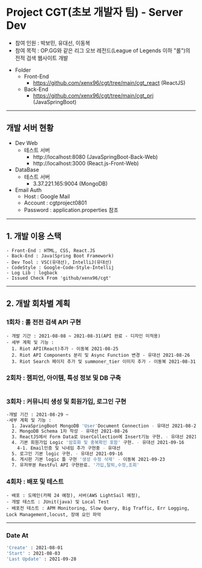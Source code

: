 # Project CGT(초보 개발자 팀) - Server Dev
- 참여 인원 : 박보민, 유대선, 이동복
- 참여 목적 : OP.GG와 같은 리그 오브 레전드(League of Legends 이하 "롤")의 전적 검색 웹사이트 개발   
* Folder 
  - Front-End
    + https://github.com/xenx96/cgt/tree/main/cgt_react (ReactJS)
  - Back-End
    + https://github.com/xenx96/cgt/tree/main/cgt_prj (JavaSpringBoot)
    
***
## 개발 서버 현황
* Dev Web 
  - 테스트 서버
    + http://localhost:8080 (JavaSpringBoot-Back-Web)
    + http://localhost:3000 (React.js-Front-Web)
* DataBase
  - 테스트 서버
    + 3.37.221.165:9004 (MongoDB)
* Email Auth
  - Host : Google Mail
  - Account : cgtproject0801
  - Password : application.properties 참조 


   
***
## 1. 개발 이용 스택
```
- Front-End : HTML, CSS, React.JS
- Back-End : Java(Spring Boot Framework) 
- Dev Tool : VSC(유대선), IntelliJ(유대선)
- CodeStyle : Google-Code-Style-Intellij
- Log Lib : logback
- Issued Check From 'github/xenx96/cgt'
```   
***
## 2. 개발 회차별 계획
### 1회차 : 롤 전전 검색 API 구현
```
- 개발 기간 : 2021-08-08 ~ 2021-08-31(API 완료 - 디자인 미적용)
- 세부 계획 및 기능 : 
  1. Riot API(React)추가 - 이동복 2021-08-25
  2. Riot API Components 분리 및 Async Function 변경 - 유대선 2021-08-26
  3. Riot Search 페이지 추가 및 summoner_tier 이미지 추가 - 이동복 2021-08-31
```
### 2회차 : 챔피언, 아이템, 특성 정보 및 DB 구축
```
```
### 3회차 : 커뮤니티 생성 및 회원가입, 로그인 구현
```sh
-개발 기간 : 2021-08-29 ~
-세부 계획 및 기능 :
  1. JavaSpringBoot MongoDB 'User'Document Connection - 유대선 2021-08-26
  2. MongoDB Schema 1차 작성 - 유대선 2021-08-26
  3. ReactJS에서 Form Data로 UserCollection에 Insert기능 구현. - 유대선 2021-08-31
  4. 기본 회원가입 Logic '암호화 및 중복확인 포함' 구현. - 유대선 2021-09-16
    4-1. Email인증 및 닉네임 추가 구현중 - 유대선
  5. 로그인 기본 logic 구현. - 유대선 2021-09-16 
  6. 게시판 기본 logic 틀 구현 '생성 수정 삭제' - 이동복 2021-09-23
  7. 유저부분 RestFul API 구현완료. '가입,탈퇴,수정,조회'
```
### 4회차 : 배포 및 테스트
```
- 배포 : 도메인(카페 24 예정), 서버(AWS LightSail 예정),
- 개발 테스트 : JUnit(java) 및 Local Test
- 배포전 테스트 : APM Monitoring, Slow Query, Big Traffic, Err Logging, Lock Management,locust, 장애 요인 파악
```
***

### Date At
```bash
'Create' : 2021-08-01
'Start' : 2021-08-03
'Last Update' : 2021-09-28
```

